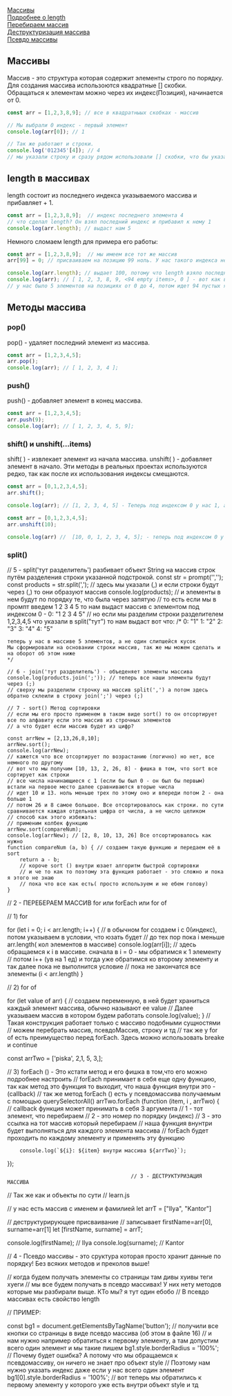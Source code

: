 [Массивы]()<br>
[Подробнее о length]()<br>
[Перебираем массив]()<br>
[Деструктуризация массива]()<br>
[Псевдо массивы]()<br>

## Массивы ## 
Массив - это структура которая содержит элементы строго по порядку. Для создания массива использоются квадратные [] скобки.
Обращаться к элементам можно через их индекс(Позиция), начинается от 0.
```javaScript
const arr = [1,2,3,8,9]; // все в квадратныых скобках - массив

// Мы выбрали 0 индекс - первый элемент
console.log(arr[0]); // 1

// Так же работают и строки.
console.log('012345'[4]); // 4
// мы указали строку и сразу рядом использовали [] скобки, что бы указать индекс в этой же строке.
```

## <a name ='length'> length в массивах </a> ##
length состоит из последнего индекса указываемого массива и прибавляет + 1.
```javaScript
const arr = [1,2,3,8,9];  // индекс последнего элемента 4
// что сделал length? Он взял последний индекс и прибавил к нему 1 
console.log(arr.length); // выдаст нам 5
```
Немного сломаем length для примера его работы:
```javaScript
const arr = [1,2,3,8,9];  // мы имеем все тот же массив
arr[99] = 0; // присваиваем на позицию 99 ноль. У нас такого индекса нет, но теперь он появится со значением 0

console.log(arr.length); // выдает 100, потому что length взяло последний индекс и +1 прибавило.
console.log(arr); // [ 1, 2, 3, 8, 9, <94 empty items>, 0 ] - вот как выглядит наш массив. 6 элементов и 94 пустых ячейки.
// у нас было 5 элементов на позициях от 0 до 4, потом идет 94 пустых ячейки и на 99 у нас наш 0. 
```
## <a name = 'methods'> Методы массива </a> ##

### pop() ###
pop() -  удаляет последний элемент из массива.
```javaScript
const arr = [1,2,3,4,5];
arr.pop();
console.log(arr); // [ 1, 2, 3, 4 ];
```

### push() ### 
push() - добавляет элемент в конец массива.
```javaScript
const arr = [1,2,3,4,5];
arr.push(9);
console.log(arr); // [ 1, 2, 3, 4, 5, 9];
```
### shift() и unshift(...items) ###
shift( ) - извлекает элемент из начала массива.
unshift( ) - добавляет элемент в начало.
Эти методы в реальных проектах используются редко, так как после их использования индексы смещаются.
```javaScript
const arr = [0,1,2,3,4,5];
arr.shift();

console.log(arr); // [1, 2, 3, 4, 5] - Теперь под индексом 0 у нас 1, а не 0 как было.
```
```javaScript
const arr = [0,1,2,3,4,5];
arr.unshift(10);

console.log(arr) //  [10, 0, 1, 2, 3, 4, 5]; - теперь под индексом 0 у нас 10, а не 0.
```
### split() ###
// 5 - split('тут разделитель') разбивает объект String на массив строк путём разделения строки указанной подстрокой.
    const str = prompt('','');
    const products = str.split(','); // здесь мы указали (,) и если строки будут через (,) то они образуют массив
    console.log(products);
    // и элементы в нем будут по порядку те, что была через запятую
    // то есть если мы в промпт введем 1 2 3 4 5 то нам выдаст массив с элементом под индексом 0 - 0: "1 2 3 4 5"
    // но если мы разделим строки разделителем 1,2,3,4,5 что указали в split("тут") то нам выдаст вот что:
    /*
    0: "1"
    1: "2"
    2: "3"
    3: "4"
    4: "5" 

    теперь у нас в массиве 5 элементов, а не один слипшейся кусок
    Мы сформировали на основании строки массив, так же мы можем сделать и на оборот об этом ниже
    */
    
    // 6 - join('тут разделитель') - объеденяет элементы массива
    console.log(products.join(';')); // теперь все наши элементы будут через (;)
    // сверху мы разделили строчку на массив split(',') а потом здесь обратно склеили в строку join(';') через (;)
    
    // 7 - sort() Метод сортировки
    // если мы его просто применем в таком виде sort() то он отсортирует все по алфавиту если это массив из строчных элементов
    // а что будет если массив будет из цифр?

    const arrNew = [2,13,26,8,10];
    arrNew.sort();
    console.log(arrNew);
    // кажется что все отсортирует по возрастанию (логично) но нет, все немного по другому
    // вот что мы получим [10, 13, 2, 26, 8] - фишка в том, что sort все сортирует как строки
    // все числа начинающиеся с 1 (если бы был 0 - он был бы первым) встали на первое место далее сравниваются вторые числа 
    // идет 10 и 13. ноль меньше трех по этому оно и впереди потом 2 - она больше 1 
    // потом 26 и 8 самое большое. Все отсортировалось как строки. по сути сравнивается каждая отдельная цифра от числа, а не число целиком
    // способ как этого избежать: 
    // применим колбек функцию
    arrNew.sort(compareNum);
    console.log(arrNew); // [2, 8, 10, 13, 26] Все отсортировалось как нужно
    function compareNum (a, b) { // создаем такую функцию и передаем её в sort
        return a - b;
        // короче sort () внутри юзает алгоритм быстрой сортировки
        // и че то как то поэтому эта функция работает - это сложно и пока я этого не знаю
        // пока что все как есть( просто используем и не ебем голову)
    }


//                                 2 - ПЕРЕБЕРАЕМ МАССИВ for или forEach или for of

// 1) for 

for (let i = 0; i < arr.length; i++) {   // в обычном for создаем i c 0(индекс), потом указываем в условии, что юзать будет 
//                                          до тех пор пока i меньше arr.length( кол элементов в массиве)
    console.log(arr[i]); // здесь обращаемся к i в массиве. сначала в i = 0 - мы обратимся к 1 элементу
    //                            потом  i++ (ув на 1 ед) и тогда уже обратимся ко второму элементу и так далее пока не выполнится условие
    //                               пока не закончатся все элементы (i < arr.length)
}

// 2) for of

for (let value of arr) {    // создаем переменную, в ней будет храниться каждый элемент массива, обычно называют ее value
//              Далее указываем массив в котором будем работать
    console.log(value);
} // Такая конструкция работает только с массиво подобными сущностями
// можем перебрать массив, псевдоМассив, строку и тд
// так же у for of есть преимущество перед forEach. Здесь можно использовать breake и continue

const arrTwo = ['piska', 2,1, 5, 3,];


//  3) forEach () - Это кстати метод и его фишка в том,что его можно подробнее настроить
// forEach принимает в себя еще одну функцию, так как метод это функция то выходит, что наша функция внутри это - (callback)
// так же метод forEach () есть у псевдомассива получаемым с помощью querySelectorAll()
arrTwo.forEach (function (item, i , arrTwo) { // callback функция может принимать в себя 3 аргумента
    // 1 - тот элемент, что перебираем
    // 2 - это номер по порядку (индекс)
    // 3 - это ссылка на тот массив который перебираем
        // наша функция внунтри будет выполняться для каждого элемента массива
        // forEach будет проходить по каждому элементу и применять эту функцию

        console.log(`${i}: ${item} внутри массива ${arrTwo}`);
}); 

                                            // 3 - ДЕСТРУКТУРИЗАЦИЯ МАССИВА


// Так же как и объекты по сути
// learn.js

// у нас есть массив с именем и фамилией
let arrT = ["Ilya", "Kantor"]

// деструктурирующее присваивание
// записывает firstName=arr[0], surname=arr[1]
let [firstName, surname] = arrT;

console.log(firstName); // Ilya
console.log(surname);  // Kantor

//                         4 - Псевдо массивы  - это сруктура которая просто хранит данные по порядку! Без всяких методов и преколов выше!

// когда будем получать элементы со страницы там дивы хуивы теги хуеги
// мы все будем получать в псевдо массивах! У них нету методов которые мы разбирали выще. КТо мы? я тут один ебобо
// В псевдо массивах есть свойство length

// ПРИМЕР: 

const bg1 = document.getElementsByTagName('button'); // получили все кнопки со страницы в виде псевдо массива  (об этом в файле 16)
// и нам нужно например обратиться к первому элементу, а там допустим всего один элемент и мы такие пишем
bg1.style.borderRadius = '100%'; // Почему будет ошибка? А потому что мы обращаемся к псевдомассиву, он ничего не знает про объект style
// Поэтому нам нужно указать индекс даже если у нас всего один элемент 
bg1[0].style.borderRadius = '100%'; // вот теперь мы обратились к первому элементу у которого уже есть внутри объект style и тд
